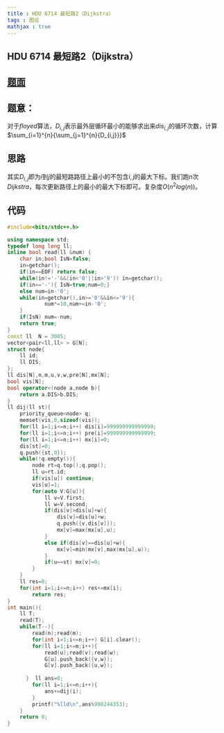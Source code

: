 ```yaml
---
title : HDU 6714 最短路2（Dijkstra）
tags : 图论
mathjax : true
---
```

## HDU 6714 最短路2（Dijkstra）
<!---more--->

## [题面](http://acm.hdu.edu.cn/showproblem.php?pid=6714)

## 题意：
对于$floyed$算法，$D_{i,j}$表示最外层循环最小的能够求出来$dis_{i,j}$的循环次数，计算$\sum_{i=1}^{n}{\sum_{j=1}^{n}{D_{i,j}}}$

## 思路
其实$D_{i,j}$即为$i$到$j$的最短路路径上最小的不包含$i,j$的最大下标。我们跑$n$次$Dijkstra$，每次更新路径上的最小的最大下标即可。复杂度$O(n^2log(n))$。

## 代码
```cpp
#include<bits/stdc++.h>

using namespace std;
typedef long long ll;
inline bool read(ll &num) {
    char in;bool IsN=false;
    in=getchar();
    if(in==EOF) return false;
    while(in!='-'&&(in<'0'||in>'9')) in=getchar();
    if(in=='-'){ IsN=true;num=0;}
    else num=in-'0';
    while(in=getchar(),in>='0'&&in<='9'){
            num*=10,num+=in-'0';
    }
    if(IsN) num=-num;
    return true;
}
const ll  N = 3005;
vector<pair<ll,ll> > G[N];
struct node{
    ll id;
    ll DIS;
};
ll dis[N],n,m,u,v,w,pre[N],mx[N];
bool vis[N];
bool operator<(node a,node b){
    return a.DIS>b.DIS;
}
ll dij(ll st){
    priority_queue<node> q;
    memset(vis,0,sizeof(vis));
    for(ll i=1;i<=n;i++) dis[i]=999999999999999;
    for(ll i=1;i<=n;i++) pre[i]=999999999999999;
    for(ll i=1;i<=n;i++) mx[i]=0;
    dis[st]=0;
    q.push({st,0});
    while(!q.empty()){
        node rt=q.top();q.pop();
        ll u=rt.id;
        if(vis[u]) continue;
        vis[u]=1;
        for(auto V:G[u]){
            ll v=V.first;
            ll w=V.second;
            if(dis[v]>dis[u]+w){
                dis[v]=dis[u]+w;
                q.push({v,dis[v]});
                mx[v]=max(mx[u],u);
            }
            else if(dis[v]==dis[u]+w){
            	mx[v]=min(mx[v],max(mx[u],u));
            }
            if(u==st) mx[v]=0;
        }
    }
    ll res=0;
    for(int i=1;i<=n;i++) res+=mx[i];
    	return res;
}
int main(){
    ll T;
    read(T);
    while(T--){
        read(n);read(m);
        for(int i=1;i<=n;i++) G[i].clear();
        for(ll i=1;i<=m;i++){
            read(u);read(v);read(w);
            G[u].push_back({v,w});
            G[v].push_back({u,w});
        
      }  ll ans=0;
        for(ll i=1;i<=n;i++){
        	ans+=dij(i);
        }
        printf("%lld\n",ans%998244353);
    }
    return 0;
}
```